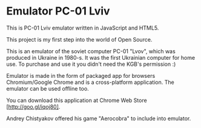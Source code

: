Emulator PC-01 Lviv
==
This is PC-01 Lviv emulator written in JavaScript and HTML5.

This project is my first step into the world of Open Source.

This is an emulator of the soviet computer PC-01 "Lvov", which was produced in Ukraine in 1980-s. It was the first Ukrainian computer for home use. To purchase and use it you didn't need the KGB's permission :)

Emulator is made in the form of packaged app for browsers Chromium/Google Chrome and is a cross-platform application. The emulator can be used offline too.

You can download this application at Chrome Web Store [http://goo.gl/iqoj80].

Andrey Chistyakov offered his game "Aerocobra" to include into emulator.
